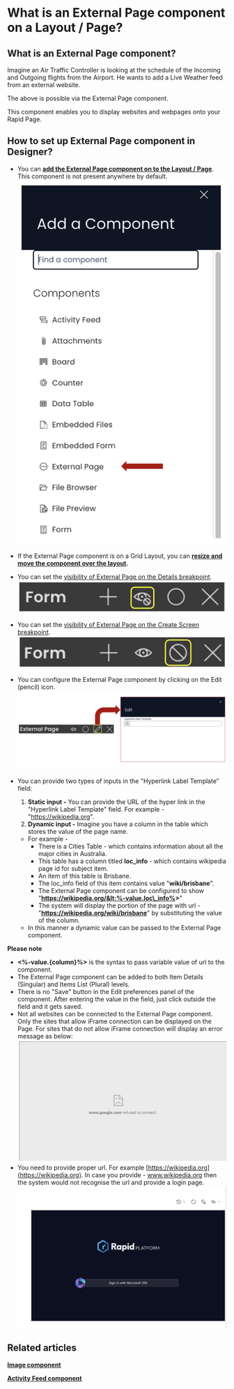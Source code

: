 # What is an External Page component on a Layout / Page?

## **What is an External Page component?**

Imagine an Air Traffic Controller is looking at the schedule of the Incoming and Outgoing flights from the Airport. He wants to add a Live Weather feed from an external website.

The above is possible via the External Page component.

This component enables you to display websites and webpages onto your Rapid Page.

## **How to set up External Page component in Designer?**

- You can **[add the External Page component on to the Layout / Page](https://docs.rapidplatform.com/books/experiences/page/how-to-add-a-component-to-a-layout-page "How to add a component to a Layout / Page?")**. This component is not present anywhere by default. 
    ![Component list](<Component list.png>)
- If the External Page component is on a Grid Layout, you can **[resize and move the component over the layout](https://docs.rapidplatform.com/books/experiences/page/how-to-arrange-a-component-on-grid-layout "How to arrange a component on Grid layout?").**
- You can set the [visibility of External Page on the Details breakpoint](https://docs.rapidplatform.com/books/experiences/page/how-to-set-a-component-to-be-visible-hidden-on-item-details-and-create-breakpoints "How to set a component to be visible / hidden on 'Item Details' and 'Create' breakpoints?").   
    ![Visiblity toggle](<../Visiblity toggle.png>)
- You can set the [visibility of External Page on the Create Screen breakpoint](https://docs.rapidplatform.com/books/experiences/page/how-to-set-a-component-to-be-visible-hidden-on-item-details-and-create-breakpoints "How to set a component to be visible / hidden on 'Item Details' and 'Create' breakpoints?").   
    ![Display toggle](<../Display toggle.png>)
- You can configure the External Page component by clicking on the Edit (pencil) icon. 
    ![Configuration panel](<Configuration panel.png>)
- You can provide two types of inputs in the "Hyperlink Label Template" field:

  1. **Static input -** You can provide the URL of the hyper link in the "Hyperlink Label Template" field. For example - "https://wikipedia.org".
  2. **Dynamic input -** Imagine you have a column in the table which stores the value of the page name.

    - For example -
       - There is a Cities Table - which contains information about all the major cities in Australia.
       - This table has a column titled **loc\_info** - which contains wikipedia page id for subject item.
       - An item of this table is Brisbane.
       - The loc\_info field of this item contains value "**wiki/brisbane**".
       - The External Page component can be configured to show "**https://wikipedia.org/&lt;%-value.loc\_info%&gt;**"
       - The system will display the portion of the page with url - "**https://wikipedia.org/wiki/brisbane**" by substituting the value of the column.
    - In this manner a dynamic value can be passed to the External Page component.

**Please note**

- **&lt;%-value.{column}%&gt;** is the syntax to pass variable value of url to the component.
- The External Page component can be added to both Item Details (Singular) and Items List (Plural) levels.
- There is no "Save" button in the Edit preferences panel of the component. After entering the value in the field, just click outside the field and it gets saved.
- Not all websites can be connected to the External Page component. Only the sites that allow iFrame connection can be displayed on the Page. For sites that do not allow iFrame connection will display an error message as below: 
    ![Errored external page](<Errored external page.png>)
- You need to provide proper url. For example [https://wikipedia.org](https://wikipedia.org). In case you provide - www.wikipedia.org then the system would not recognise the url and provide a login page.
    ![Rapid login page](<Rapid login page.png>)

## **Related articles**

[**Image component**](https://docs.rapidplatform.com/books/experiences/page/what-is-an-image-component-on-a-layout-page "What is an Image component on a Layout / Page?")

**[Activity Feed component](https://docs.rapidplatform.com/books/experiences/page/what-is-an-activity-feed-component-on-a-layout-page "What is an Activity Feed component on a Layout / Page?")**